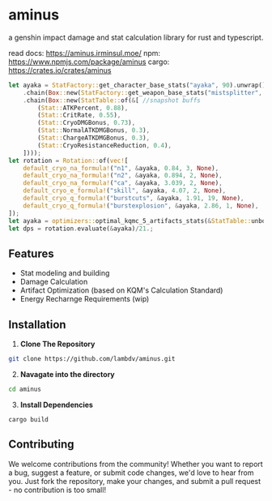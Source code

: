 # aminus
a genshin impact damage and stat calculation library for rust and typescript.

read docs: https://aminus.irminsul.moe/
npm: https://www.npmjs.com/package/aminus 
cargo: https://crates.io/crates/aminus

```rust
let ayaka = StatFactory::get_character_base_stats("ayaka", 90).unwrap()
    .chain(Box::new(StatFactory::get_weapon_base_stats("mistsplitter", 90).unwrap()))
    .chain(Box::new(StatTable::of(&[ //snapshot buffs
        (Stat::ATKPercent, 0.88),
        (Stat::CritRate, 0.55),
        (Stat::CryoDMGBonus, 0.73),
        (Stat::NormalATKDMGBonus, 0.3),
        (Stat::ChargeATKDMGBonus, 0.3),
        (Stat::CryoResistanceReduction, 0.4),
    ])));
let rotation = Rotation::of(vec![
    default_cryo_na_formula!("n1", &ayaka, 0.84, 3, None),
    default_cryo_na_formula!("n2", &ayaka, 0.894, 2, None),
    default_cryo_na_formula!("ca", &ayaka, 3.039, 2, None),
    default_cryo_e_formula!("skill", &ayaka, 4.07, 2, None),
    default_cryo_q_formula!("burstcuts", &ayaka, 1.91, 19, None),
    default_cryo_q_formula!("burstexplosion", &ayaka, 2.86, 1, None),
]);
let ayaka = optimizers::optimal_kqmc_5_artifacts_stats(&StatTable::unbox(ayaka), &rotation, 1.40);
let dps = rotation.evaluate(&ayaka)/21.;
```

## Features
- Stat modeling and building
- Damage Calculation
- Artifact Optimization (based on KQM's Calculation Standard)
- Energy Recharnge Requirements (wip)


## Installation
 1. **Clone The Repository**
   ```bash
   git clone https://github.com/lambdv/aminus.git 
   ```
 2. **Navagate into the directory**
  ```bash
  cd aminus
  ```
 3. **Install Dependencies**
```
cargo build

```
## Contributing

We welcome contributions from the community! Whether you want to report a bug, suggest a feature, or submit code changes, we'd love to hear from you. Just fork the repository, make your changes, and submit a pull request - no contribution is too small!

